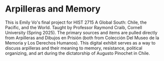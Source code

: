 # Arpilleras and Memory
This is Emily Vo's final project for HIST 2715 A Global South: Chile, the Pacific, and the World. Taught by Professor Raymond Craib, Cornell University (Spring 2025). 
The primary sources and items are pulled directly from Arpilleras and Dibujos en Prisión (both from Colección Del Museo de la Memoria y Los Derechos Humanos). 
This digital exhibit serves as a way to discuss arpilleras and their meaning to memory, resistance, political organizing, and art during the dictatorship of Augusto Pinochet in Chile. 
